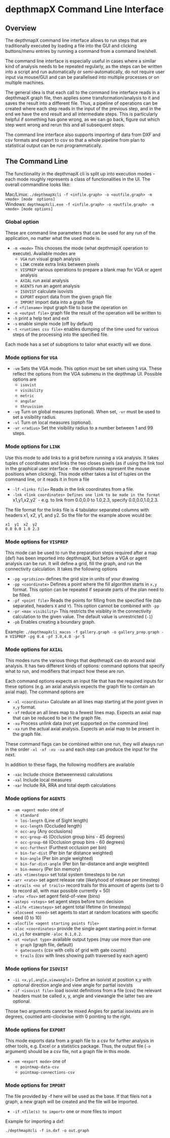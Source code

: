 # depthmapX Command Line Interface

## Overview
The depthmapX command line interface allows to run steps that are traditionally
executed by loading a file into the GUI and clicking buttons/menu entries
by running a command from a command line/shell.

The command line interface is especially useful in cases where a similar kind of
analysis needs to be repeated regularly, as
the steps can be written into a script and run automatically or 
semi-automatically, do not require user input via mouse/GUI and can be 
parallelised into multiple processes or on multiple machines.

The general idea is that each call to the command line interface reads in a
depthmapX graph file, then applies some transformation/analysis to it and saves
the result into a different file. Thus, a pipeline of operations can be
created where each step reads in the input of the previous step, and in the end
we have the end result and all intermediate steps.  This is particularly helpful
if something has gone wrong, as we can go back, figure out which step went wrong
and rerun this and all subsequent steps.

The command line interface also supports importing of data from DXF and csv 
formats and export to csv so that a whole pipeline from plan to statistical
output can be run programmatically.

## The Command Line

The functionality in the depthmapX cli is split up into execution modes - each
mode roughly represents a class of functionalities in the UI. The overall 
commandline looks like:

Mac/Linux: `./depthmapXcli -f <infile.graph> -o <outfile.graph> -m <mode> [mode 
options]`  
Windows: `depthmapXcli.exe -f <infile.graph> -o <outfile.graph> -m <mode>
[mode options]`

### Global option

These are command line parameters that can be used for any run of the 
application, no matter what the used mode is.

- `-m <mode>` This chooses the mode (what depthmapX operation to execute). 
Available modes are
  - `VGA` run visual graph analysis
  - `LINK` create extra links between pixels
  - `VISPREP` various operations to prepare a blank map for VGA or agent 
  analysis
  - `AXIAL` run axial analysis
  - `AGENTS` run an agent analysis
  - `ISOVIST` calculate isovists
  - `EXPORT` export data from the given graph file
  - `IMPORT` import data into a graph file
- `-f <filename>` input graph file to base the operation on
- `-o <output file>` graph file the result of the operation will be written to
- `-h` print a help text and exit
- `-s` enable simple mode (off by default)
- `-t <runtimes csv file>` enables dumping of the time used for various steps of
the processing into the specified file.

Each mode has a set of suboptions to tailor what exactly will we done.

### Mode options for `VGA`

- `-vm` Sets the VGA mode. This option must be set when using `VGA`. These 
reflect the options from the VGA submenu in
the depthmap UI. Possible options are
  - `isovist`
  - `visibility`
  - `metric`
  - `angular`
  - `thruvision`
- `-vg` Turn on global measures (optional). When set, `-vr` must be used to set
a visibility radius.
- `-vl` Turn on local measures (optional).
- `-vr <radius>` Set the visibility radius to a number between 1 and 99 steps.


### Mode options for `LINK`

Use this mode to add links to a grid before running a `VGA` analysis. It takes
tuples of coordinates and links the two closes pixels (as if using the link
tool in the graphical user interface - the coordinates represent the mouse 
positions when clicking). This mode either takes a list of tuples on the command
line, or it reads it in from a file

- `-lf <links file>` Reads in the link coordinates from a file.
- `-lnk <link coordinates> Defines one link to be made in the format 
`x1,y1,x2,y2` - e.g. to link from 0.0,0.0 to 1.0,2.3, specify 0.0,0.0,1.0,2.3.

The file format for the links file is 4 tabulator separated columns with headers
x1, x2, y1, and y2. So the file for the example above would be:
```
x1  y1  x2  y2
0.0 0.0 1.0 2.3
```

### Mode options for `VISPREP`

This mode can be used to run the preparation steps required after a map (dxf) 
has been imported into depthmapX, but before a VGA or agent analysis can be
run. It will define a grid, fill the graph, and run the connectivity 
calculation. It takes the following options
- `-pg <gridsize>` defines the grid size in units of your drawing
- `-pp <coordinate>` Defines a point where the fill algorithm starts in `x,y`
format. This option can be repeated if separate parts of the plan need to be
filled.
- `-pf <point file>` Reads the points for filling from the specified file (tab
separated, headers `X` and `Y`). This option cannot be combined with `-pp`
- `-pr <max visibility>` This restricts the visiblity in the connectivity 
calculation to the given value. The default value is unrestricted (`-1`)
- `-pb` Enables creating a boundary graph.

Example: `./depthmapXcli_macos -f gallery.graph -o gallery_prep.graph -m VISPREP
-pg 0.4 -pf 3.0,4.0 -pr 5`

### Mode options for `AXIAL`

This modes runs the various things that depthmapX can do around axial analysis.
It has two different kinds of options: command options that specify what to run,
and modifiers that impact how these are run. 

Each command options expects an input file that has the required inputs for 
these options (e.g. an axial analysis expects the graph file to contain an
axial map). The command options are
- `-xl <coordinate>` Calculate an all lines map starting at the point given in
`x,y` format.
- `-xf` reduce an all lines map to a fewest lines map. Expects an axial map
that can be reduced to be in the graph file.
- `-xu` Process unlink data (not yet supported on the command line)
- `-xa` run the actual axial analysis. Expects an axial map to be present in 
the graph file.

These command flags can be combined within one run, they will always run in the
order `-xl -xf -xu -xa` and each step can produce the input for the next.

In addition to these flags, the following modifiers are available
- `-xac` Include choice (betweenness) calculations
- `-xal` Include local measures
- `-xar` Include RA, RRA and total depth calculations


### Mode options for `AGENTS`
- `-am <agent mode>` one of
  - `standard`
  - `los-length` (Line of Sight length)
  - `occ-length` (Occluded length)
  - `occ-any` (Any occlusions)
  - `occ-group-45` (Occlusion group bins - 45 degrees)
  - `occ-group-60` (Occlusion group bins - 60 degrees)
  - `occ-furthest` (Furthest occlusion per bin)
  - `bin-far-dist` (Per bin far distance weighted)
  - `bin-angle` (Per bin angle weighted)
  - `bin-far-dist-angle` (Per bin far-distance and angle weighted)
  - `bin-memory` (Per bin memory)
- `-ats <timesteps>` set total system timesteps to be run
- `-arr <rate>` set agent release rate (likelyhood of release per timestep)
- `-atrails <no of trails>` record trails for this amount of agents (set to 0 
to record all, with max possible currently = 50)
- `-afov <fov>` set agent field-of-view (bins)
- `-asteps <steps>` set agent steps before turn decision
- `-alife <timesteps>` set agent total lifetime (in timesteps)
- `-alocseed <seed>` set agents to start at random locations with specific seed (0 to 10)
- `-alocfile <agent starting points file>`
- `-aloc <coordinates>` provide the single agent starting point in format 
`x1,y1` for example `-aloc 0.1,0.2`.
- `-ot <output type>` available output types (may use more than one
  - `graph` (graph file, default)
  - `gatecounts` (csv with cells of grid with gate counts)
  - `trails` (csv with lines showing path traversed by each agent)

### Mode options for `ISOVIST`
- `-ii <x,y[,angle,viewangle]>` Define an isoivist at position x,y with
    optional direction angle and view angle for partial isovists
- `-if <isovist file>` load isovist definitions from a file (csv)
    the relevant headers must be called x, y, angle and viewangle
    the latter two are optional.

Those two arguments cannot be mixed
Angles for partial isovists are in degrees, counted anti-clockwise with 0
pointing to the right.


### Mode options for `EXPORT`
This mode exports data from a graph file to a csv for further analysis in 
other tools, e.g. Excel or a statistics package. Thus, the output file (`-o` 
argument) should be a csv file, not a graph file in this mode.
- `-em <export mode>` one of
  - `pointmap-data-csv`
  - `pointmap-connections-csv`

### Mode options for `IMPORT`
The file provided by -f here will be used as the base. If that fileis not a 
graph, a new graph will be created and the file will be imported.
- `-if <file(s) to import>` one or more files to import

Example for importing a dxf:

`./depthmapXcli -f in.dxf -o out.graph`

